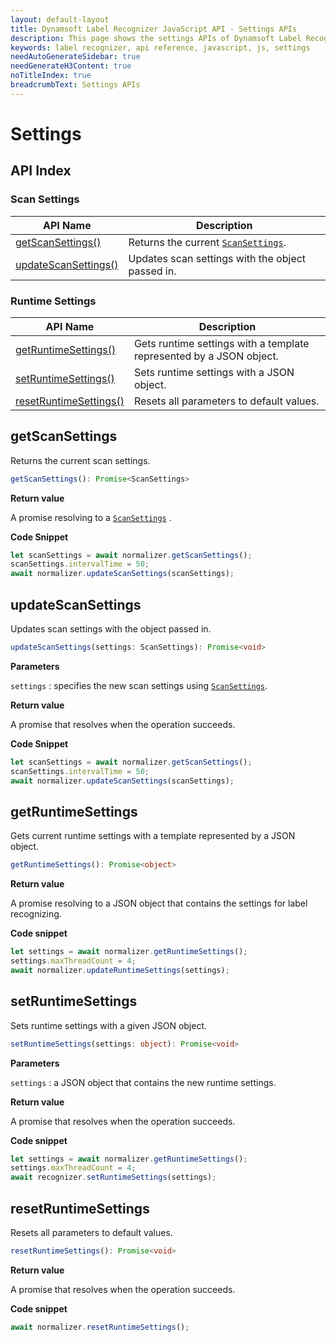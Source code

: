 ```yaml
---
layout: default-layout
title: Dynamsoft Label Recognizer JavaScript API - Settings APIs
description: This page shows the settings APIs of Dynamsoft Label Recognizer JavaScript SDK.
keywords: label recognizer, api reference, javascript, js, settings
needAutoGenerateSidebar: true
needGenerateH3Content: true
noTitleIndex: true
breadcrumbText: Settings APIs
---
```


# Settings

## API Index

### Scan Settings

| API Name | Description |
|---|---|
| [getScanSettings()](#getscansettings) | Returns the current [`ScanSettings`](./interfaces/scansettings.md). |
| [updateScanSettings()](#updatescansettings) | Updates scan settings with the object passed in. |

### Runtime Settings

| API Name | Description |
|---|---|
| [getRuntimeSettings()](#getruntimesettings) | Gets runtime settings with a template represented by a JSON object. |
| [setRuntimeSettings()](#setruntimesettings) | Sets runtime settings with a JSON object. |
| [resetRuntimeSettings()](#resetruntimesettings) | Resets all parameters to default values. |

## getScanSettings

Returns the current scan settings.

```typescript
getScanSettings(): Promise<ScanSettings>
```

**Return value**

A promise resolving to a [`ScanSettings`](./interfaces/scansettings.md) .

**Code Snippet**

```js
let scanSettings = await normalizer.getScanSettings();
scanSettings.intervalTime = 50;
await normalizer.updateScanSettings(scanSettings);
```

## updateScanSettings

Updates scan settings with the object passed in.

```typescript
updateScanSettings(settings: ScanSettings): Promise<void>
```

**Parameters**

`settings` : specifies the new scan settings using [`ScanSettings`](./interfaces/scansettings.md).

**Return value**

A promise that resolves when the operation succeeds.

**Code Snippet**

```js
let scanSettings = await normalizer.getScanSettings();
scanSettings.intervalTime = 50;
await normalizer.updateScanSettings(scanSettings);
```

## getRuntimeSettings

Gets current runtime settings with a template represented by a JSON object.

```typescript
getRuntimeSettings(): Promise<object>
```

**Return value**

A promise resolving to a JSON object that contains the settings for label recognizing.

**Code snippet**

```js
let settings = await normalizer.getRuntimeSettings();
settings.maxThreadCount = 4;
await normalizer.updateRuntimeSettings(settings);
```

## setRuntimeSettings

Sets runtime settings with a given JSON object.

```typescript
setRuntimeSettings(settings: object): Promise<void>
```

**Parameters**

`settings` : a JSON object that contains the new runtime settings.

**Return value**

A promise that resolves when the operation succeeds.

**Code snippet**

```js
let settings = await normalizer.getRuntimeSettings();
settings.maxThreadCount = 4;
await recognizer.setRuntimeSettings(settings);
```

## resetRuntimeSettings

Resets all parameters to default values.

```typescript
resetRuntimeSettings(): Promise<void>
```

**Return value**

A promise that resolves when the operation succeeds.

**Code snippet**

```js
await normalizer.resetRuntimeSettings();
```

